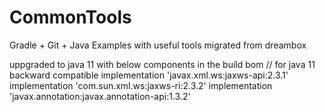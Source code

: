 CommonTools
===========

Gradle + Git + Java Examples with useful tools migrated from dreambox

uppgraded to java 11  with below components in the build bom
    // for java 11 backward compatible
    implementation 'javax.xml.ws:jaxws-api:2.3.1'
    implementation 'com.sun.xml.ws:jaxws-ri:2.3.2'
    implementation 'javax.annotation:javax.annotation-api:1.3.2' 